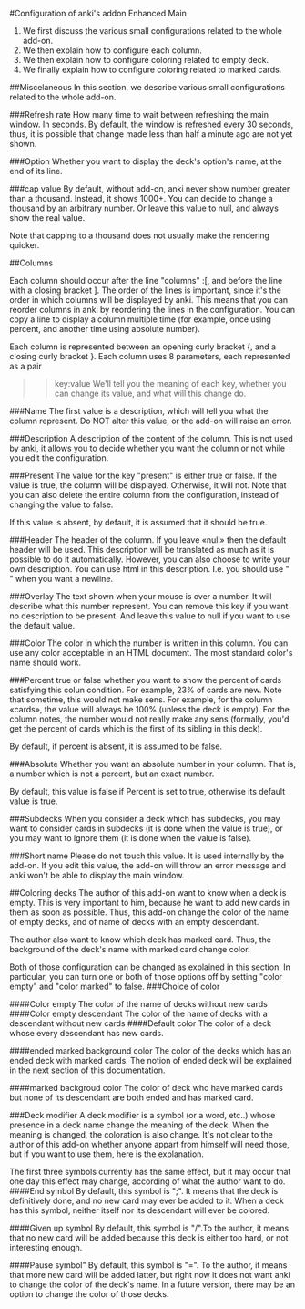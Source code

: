 #Configuration of anki's addon Enhanced Main

1. We first discuss the various small configurations related to the whole add-on.
1. We then explain how to configure each column.
1. We then explain how to configure coloring related to empty deck.
1. We finally explain how to configure coloring related to marked cards.

##Miscelaneous
In this section, we describe various small configurations related to the whole add-on.

###Refresh rate
How many time to wait between refreshing the main window. In seconds. By default, the window is refreshed every 30 seconds, thus, it is possible that change made less than half a minute ago are not yet shown. 

###Option
Whether you want to display the deck's option's name, at the end of its line.


###cap value
By default, without add-on, anki never show number greater than a thousand. Instead, it shows 1000+. You can decide to change a thousand by an arbitrary number. Or leave this value to null, and always show the real value.

Note that capping to a thousand does not usually make the rendering quicker.


##Columns

Each column should occur after the line "columns" :[, and before the line with a closing bracket ]. The order of the lines is important, since it's the order in which columns will be displayed by anki. This means that you can reorder columns in anki by reordering the lines in the configuration. You can copy a line to display a column multiple time (for example, once using percent, and another time using absolute number).

Each column is represented between an opening curly bracket {, and a closing curly bracket }. Each column uses 8 parameters, each represented as a pair
>>key:value
We'll tell you the meaning of each key, whether you can change its value, and what will this change do.

###Name
The first value is a description, which will tell you what the column represent. Do NOT alter this value, or the add-on will raise an error.

###Description
A description of the content of the column. This is not used by anki, it allows you to decide whether you want the column or not while you edit the configuration.


###Present
The value for the key "present" is either true or false. If the value is true, the column will be displayed. Otherwise, it will not. Note that you can also delete the entire column from the configuration, instead of changing the value to false.

If this value is absent, by default, it is assumed that it should be true.

###Header
The header of the column. If you leave «null» then the default header will be used. This description will be translated as much as it is possible to do it automatically. However, you can also choose to write your own description. You can use html in this description. I.e. you should use "<br/>" when you want a newline.

###Overlay
The text shown when your mouse is over a number. It will describe what this number represent. You can remove this key if you want no description to be present. And leave this value to null if you want to use the default value.

###Color
The color in which the number is written in this column. You can use any color acceptable in an HTML document. The most standard color's name should work.

###Percent
true or false whether you want to show the percent of cards satisfying this colun condition. For example, 23% of cards are new. Note that sometime, this would not make sens. For example, for the column «cards», the value will always be 100% (unless the deck is empty). For the column notes, the number would not really make any sens (formally, you'd get the percent of cards which is the first of its sibling in this deck).

By default, if percent is absent, it is assumed to be false.

###Absolute
Whether you want an absolute number in your column. That is, a number which is not a percent, but an exact number.

By default, this value is false if Percent is set to true, otherwise its default value is true.

###Subdecks
When you consider a deck which has subdecks, you may want to consider cards in subdecks (it is done when the value is true), or you may want to ignore them (it is done when the value is false).

###Short name
Please do not touch this value. It is used internally by the add-on. If you edit this value, the add-on will throw an error message and anki won't be able to display the main window.

##Coloring decks
The author of this add-on want to know when a deck is empty. This is very important to him, because he want to add new cards in them as soon as possible. Thus, this add-on change the color of the name of empty decks, and of name of decks with an empty descendant. 

The author also want to know which deck has marked card. Thus, the background of the deck's name with marked card change color.

Both of those configuration can be changed as explained in this section. In particular, you can turn one or both of those options off by setting "color empty" and "color marked" to false.
###Choice of color

####Color empty
The color of the name of decks without new cards
####Color empty descendant
The color of the name of decks with a descendant without new cards
####Default color
The color of a deck whose every descendant has new cards.

####ended marked background color
The color of the decks which has an ended deck with marked cards. The  notion of ended deck will be explained in the next section of this documentation.

####marked backgroud color
The color of deck who have marked cards but none of its descendant are both ended and has marked card.



###Deck modifier
A deck modifier is a symbol (or a word, etc..) whose presence in a deck name change the meaning of the deck. When the meaning is changed, the coloration is also change. It's not clear to the author of this add-on whether anyone appart from himself will need those, but if you want to use them, here is the explanation.

The first  three symbols currently has the same effect, but it may occur that one day this effect may change, according of what the author want to do.
####End symbol
By default, this symbol is ";". It means that the deck is definitively done, and no new card may ever be added to it. When a deck has this symbol, neither itself nor its descendant will ever be colored.

####Given up symbol
By default, this symbol is "/".To the author, it means that no new card will be added because this deck is either too hard, or not interesting enough. 

####Pause symbol"
By default, this symbol is "=". To the author, it means that more new card will be added latter, but right now it does not want anki to change the color of the deck's name. In a future version, there may be an option to change the color of those decks.


